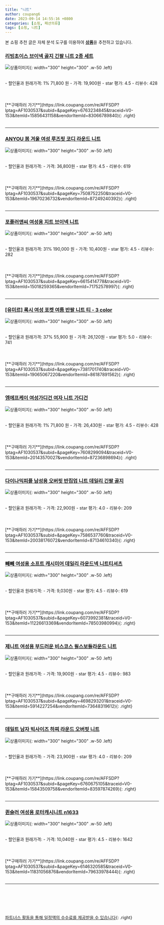 ```yaml
---
title: "니트"
author: coupang6
date: 2023-09-14 14:55:16 +0800
categories: [쇼핑, 패션의류]
tags: [쇼핑, 니트]
---
```


본 쇼핑 추천 글은 자체 분석 도구를 이용하여 [**상품**](https://link.coupang.com/a/bao1ui)을 추천하고 있습니다.

### [리빙초이스 브이넥 골지 긴팔 니트 2종 세트](https://link.coupang.com/re/AFFSDP?lptag=AF1030537&subid=&pageKey=6763234845&traceid=V0-153&itemId=15856431158&vendorItemId=83066789840)

![상품이미지](https://thumbnail9.coupangcdn.com/thumbnails/remote/230x230ex/image/vendor_inventory/3018/4baac3324552f9fe8880f76d1ff12461e678a437c1e9f65b3ab377958706.jpg){: width="300" height="300" .w-50 .left}


<br>
- 할인율과 원래가격: 1%  71,800   원
- 가격: 19,900원
- star 평가: 4.5
- 리뷰수: 428
<br>
<br>
<br>
<br>
[**구매하러 가기**](https://link.coupang.com/re/AFFSDP?lptag=AF1030537&subid=&pageKey=6763234845&traceid=V0-153&itemId=15856431158&vendorItemId=83066789840){: .right}
<br>
<br>

---

### [ANYOU 봄 겨울 여성 루즈핏 코디 라운드 니트](https://link.coupang.com/re/AFFSDP?lptag=AF1030537&subid=&pageKey=7508752250&traceid=V0-153&itemId=19670236732&vendorItemId=87249240392)

![상품이미지](https://thumbnail6.coupangcdn.com/thumbnails/remote/230x230ex/image/vendor_inventory/16e5/1927ae955cf96809f79a6a34244ee3496946947a7d88df265d129de58e4c.jpg){: width="300" height="300" .w-50 .left}


<br>
- 할인율과 원래가격: 
- 가격: 36,800원
- star 평가: 4.5
- 리뷰수: 619
<br>
<br>
<br>
<br>
[**구매하러 가기**](https://link.coupang.com/re/AFFSDP?lptag=AF1030537&subid=&pageKey=7508752250&traceid=V0-153&itemId=19670236732&vendorItemId=87249240392){: .right}
<br>
<br>

---

### [포플러앤씨 여성용 지트 브이넥 니트](https://link.coupang.com/re/AFFSDP?lptag=AF1030537&subid=&pageKey=6615414778&traceid=V0-153&itemId=15018259365&vendorItemId=71752578997)

![상품이미지](https://thumbnail7.coupangcdn.com/thumbnails/remote/230x230ex/image/retail/images/2020/09/18/11/0/04ab5c6b-59b5-4533-af7b-fddef6af6bce.jpg){: width="300" height="300" .w-50 .left}


<br>
- 할인율과 원래가격: 31%  190,000   원
- 가격: 10,400원
- star 평가: 4.5
- 리뷰수: 282
<br>
<br>
<br>
<br>
[**구매하러 가기**](https://link.coupang.com/re/AFFSDP?lptag=AF1030537&subid=&pageKey=6615414778&traceid=V0-153&itemId=15018259365&vendorItemId=71752578997){: .right}
<br>
<br>

---

### [[유미르] 록시 여성 포켓 여름 반팔 니트 티 - 3 color](https://link.coupang.com/re/AFFSDP?lptag=AF1030537&subid=&pageKey=7381701740&traceid=V0-153&itemId=19065067220&vendorItemId=86187891562)

![상품이미지](https://thumbnail7.coupangcdn.com/thumbnails/remote/230x230ex/image/vendor_inventory/e433/e4d3934a5dff403d90de4e8eec73c1d95e594fd411d53d1ace112327cca6.jpg){: width="300" height="300" .w-50 .left}


<br>
- 할인율과 원래가격: 37%  55,900   원
- 가격: 26,120원
- star 평가: 5.0
- 리뷰수: 741
<br>
<br>
<br>
<br>
[**구매하러 가기**](https://link.coupang.com/re/AFFSDP?lptag=AF1030537&subid=&pageKey=7381701740&traceid=V0-153&itemId=19065067220&vendorItemId=86187891562){: .right}
<br>
<br>

---

### [엠에프케이 여성가디건 여자 니트 가디건](https://link.coupang.com/re/AFFSDP?lptag=AF1030537&subid=&pageKey=7608299094&traceid=V0-153&itemId=20143570027&vendorItemId=87236898694)

![상품이미지](https://thumbnail7.coupangcdn.com/thumbnails/remote/230x230ex/image/vendor_inventory/252b/dbc32e6df6c13d6ddfe287567cc0aadf57ad5571a4749a97cdb351393ea5.jpg){: width="300" height="300" .w-50 .left}


<br>
- 할인율과 원래가격: 1%  71,800   원
- 가격: 26,430원
- star 평가: 4.5
- 리뷰수: 428
<br>
<br>
<br>
<br>
[**구매하러 가기**](https://link.coupang.com/re/AFFSDP?lptag=AF1030537&subid=&pageKey=7608299094&traceid=V0-153&itemId=20143570027&vendorItemId=87236898694){: .right}
<br>
<br>

---

### [다이나믹피플 남성용 오버핏 반집업 니트 데일리 긴팔 골지](https://link.coupang.com/re/AFFSDP?lptag=AF1030537&subid=&pageKey=7586537760&traceid=V0-153&itemId=20038176072&vendorItemId=87134610340)

![상품이미지](https://thumbnail7.coupangcdn.com/thumbnails/remote/230x230ex/image/vendor_inventory/0df6/5c5ee3acb410ed8900c819eee58f60644a8151140e466013d28d26b08114.jpg){: width="300" height="300" .w-50 .left}


<br>
- 할인율과 원래가격: 
- 가격: 22,900원
- star 평가: 4.0
- 리뷰수: 209
<br>
<br>
<br>
<br>
[**구매하러 가기**](https://link.coupang.com/re/AFFSDP?lptag=AF1030537&subid=&pageKey=7586537760&traceid=V0-153&itemId=20038176072&vendorItemId=87134610340){: .right}
<br>
<br>

---

### [빼빼 여성용 소프트 캐시미어 데일리 라운드넥 니트티셔츠](https://link.coupang.com/re/AFFSDP?lptag=AF1030537&subid=&pageKey=6073992381&traceid=V0-153&itemId=11226613369&vendorItemId=78503980994)

![상품이미지](https://thumbnail6.coupangcdn.com/thumbnails/remote/230x230ex/image/rs_quotation_api/gkwhifit/e33caf21452c47a1ae527e90910a70b5.jpg){: width="300" height="300" .w-50 .left}


<br>
- 할인율과 원래가격: 
- 가격: 9,030원
- star 평가: 4.5
- 리뷰수: 619
<br>
<br>
<br>
<br>
[**구매하러 가기**](https://link.coupang.com/re/AFFSDP?lptag=AF1030537&subid=&pageKey=6073992381&traceid=V0-153&itemId=11226613369&vendorItemId=78503980994){: .right}
<br>
<br>

---

### [제니트 여성용 부드러운 비스코스 윌스보들라운드 니트](https://link.coupang.com/re/AFFSDP?lptag=AF1030537&subid=&pageKey=4698293201&traceid=V0-153&itemId=5914227254&vendorItemId=73648319612)

![상품이미지](https://thumbnail6.coupangcdn.com/thumbnails/remote/230x230ex/image/retail/images/8404309041487-7f176d4f-6fbd-402d-b040-752d7655f977.jpg){: width="300" height="300" .w-50 .left}


<br>
- 할인율과 원래가격: 
- 가격: 19,900원
- star 평가: 4.5
- 리뷰수: 983
<br>
<br>
<br>
<br>
[**구매하러 가기**](https://link.coupang.com/re/AFFSDP?lptag=AF1030537&subid=&pageKey=4698293201&traceid=V0-153&itemId=5914227254&vendorItemId=73648319612){: .right}
<br>
<br>

---

### [데일트 남자 빅사이즈 하찌 라운드 오버핏 니트](https://link.coupang.com/re/AFFSDP?lptag=AF1030537&subid=&pageKey=6760675105&traceid=V0-153&itemId=15843509758&vendorItemId=83597874269)

![상품이미지](https://thumbnail7.coupangcdn.com/thumbnails/remote/230x230ex/image/vendor_inventory/d0d4/58b59af44fd122e242c63892f39e1cb9f0f4aa789cf984c3d9ec102778d1.JPG){: width="300" height="300" .w-50 .left}


<br>
- 할인율과 원래가격: 
- 가격: 23,900원
- star 평가: 4.0
- 리뷰수: 209
<br>
<br>
<br>
<br>
[**구매하러 가기**](https://link.coupang.com/re/AFFSDP?lptag=AF1030537&subid=&pageKey=6760675105&traceid=V0-153&itemId=15843509758&vendorItemId=83597874269){: .right}
<br>
<br>

---

### [퀸슬러 여성용 로터캐시니트 n1633](https://link.coupang.com/re/AFFSDP?lptag=AF1030537&subid=&pageKey=6146320585&traceid=V0-153&itemId=11831056876&vendorItemId=79633978444)

![상품이미지](https://thumbnail9.coupangcdn.com/thumbnails/remote/230x230ex/image/rs_quotation_api/wkewljyw/40dfc57d91fd4218a8e311491a13f283.jpg){: width="300" height="300" .w-50 .left}


<br>
- 할인율과 원래가격: 
- 가격: 10,040원
- star 평가: 4.5
- 리뷰수: 1642
<br>
<br>
<br>
<br>
[**구매하러 가기**](https://link.coupang.com/re/AFFSDP?lptag=AF1030537&subid=&pageKey=6146320585&traceid=V0-153&itemId=11831056876&vendorItemId=79633978444){: .right}
<br>
<br>

---
<br><br><br><br><br> [파트너스 활동을 통해 일정액의 수수료를 제공받을 수 있습니다](https://link.coupang.com/a/bao1ui){: .right}